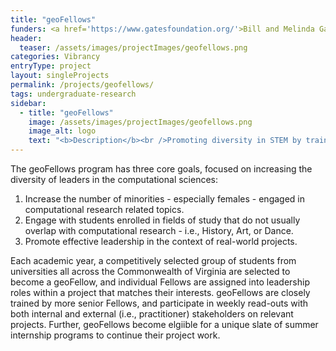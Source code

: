 ```yaml
---
title: "geoFellows"
funders: <a href='https://www.gatesfoundation.org/'>Bill and Melinda Gates Foundation</a><br /><a href='https://hria.org/tmf/jeffress/'>Jeffress Trust Awards Program in Interdisciplinary Research</a><br /><a href='https://www.dhs.gov/'>United States Department of Homeland Security</a><br /><a href='https://www.nsin.us'>Department of Defense National Security Innovation Network</a><br /><a href='https://cyberinitiative.org/'>Commonwealth Cyber Initiative</a><br /><a href='https://www.ifad.org/en/'>International Fund for Agricultural Development</a><br />
header:
  teaser: /assets/images/projectImages/geofellows.png
categories: Vibrancy
entryType: project
layout: singleProjects
permalink: /projects/geofellows/
tags: undergraduate-research
sidebar:
  - title: "geoFellows"
    image: /assets/images/projectImages/geofellows.png
    image_alt: logo
    text: "<b>Description</b><br />Promoting diversity in STEM by training the next generation of leaders.<br /><b>Timeline:</b><br />Fall 2017 to Present<br /><b>People:</b><br /><a href='/people/danrunfolafall2017'>Dan Runfola</a><br /><a href='/people/rachelobermanfall2017'>Rachel Oberman</a><br /><a href='/people/oliviahettingerfall2019'>Olivia Hettinger</a><br />"
---
```

The geoFellows program has three core goals, focused on increasing the diversity of leaders in the computational sciences:

1. Increase the number of minorities - especially females - engaged in computational research related topics.
2. Engage with students enrolled in fields of study that do not usually overlap with computational research - i.e., History, Art, or Dance.
3. Promote effective leadership in the context of real-world projects.

Each academic year, a competitively selected group of students from universities all across the Commonwealth of Virginia are selected to become a geoFellow, and individual Fellows are assigned into leadership roles within a project that matches their interests.  geoFellows are closely trained by more senior Fellows, and participate in weekly read-outs with both internal and external (i.e., practitioner) stakeholders on relevant projects.  Further, geoFellows become elgiible for a unique slate of summer internship programs to continue their project work.
